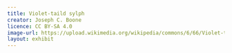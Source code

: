 ```yaml
---
title: Violet-taild sylph
creator: Joseph C. Boone
licence: CC BY-SA 4.0
image-url: https://upload.wikimedia.org/wikipedia/commons/6/66/Violet-tailed_Sylph_%28f%29_JCB.jpg
layout: exhibit
---
```

